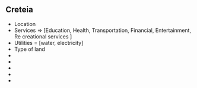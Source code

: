 
## Creteia
- Location
- Services => [Education, Health, Transportation, Financial, Entertainment, Re creational services ]
- Utilities = [water, electricity]
- Type of land
- 
- 
- 
- 
- 